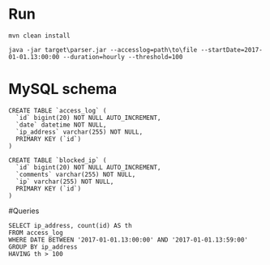 # Run
    mvn clean install
    
    java -jar target\parser.jar --accesslog=path\to\file --startDate=2017-01-01.13:00:00 --duration=hourly --threshold=100
    
# MySQL schema
    
    CREATE TABLE `access_log` (
      `id` bigint(20) NOT NULL AUTO_INCREMENT,
      `date` datetime NOT NULL,
      `ip_address` varchar(255) NOT NULL,
      PRIMARY KEY (`id`)
    )
    
    CREATE TABLE `blocked_ip` (
      `id` bigint(20) NOT NULL AUTO_INCREMENT,
      `comments` varchar(255) NOT NULL,
      `ip` varchar(255) NOT NULL,
      PRIMARY KEY (`id`)
    )
#Queries
    
    SELECT ip_address, count(id) AS th
    FROM access_log
    WHERE DATE BETWEEN '2017-01-01.13:00:00' AND '2017-01-01.13:59:00'
    GROUP BY ip_address
    HAVING th > 100